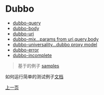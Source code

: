 # Dubbo

* [dubbo-query](dubbo-query.md)
* [dubbo-body](dubbo-body.md)
* [dubbo-uri](dubbo-uri.md)
* [dubbo-mix...params from uri,query,body](dubbo-mix.md)
* [dubbo-universality...dubbo proxy model](dubbo-universality.md)
* [dubbo-error](../dubbo-error.md)
* [dubbo-incomplete](../dubbo-incomplete.md)

> 基于的例子 [samples](https://github.com/apache/dubbo-go-pixiu-samples/tree/main/dubbogo/simple)

如何运行简单的测试例子[文档](dubbo-simple-run.md)

[上一页](../README.md)

